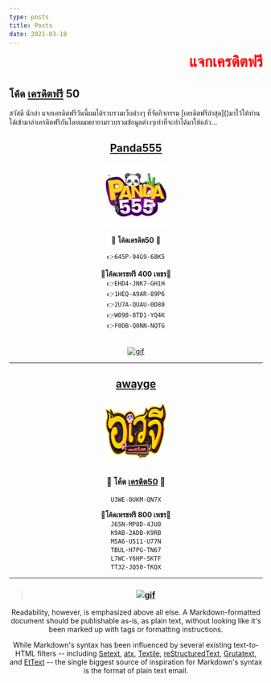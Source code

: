 ```yaml
---
type: posts
title: Posts
date: 2021-03-18
---
```


<style>
      marquee{
      font-size: 30px;
      font-weight: 800;
      color: #FF0000;
      font-family: sans-serif;
      }
    </style>

<marquee>แจกเครดิตฟรี ล่าสุด สล็อตออนไลน์ รวมเว็บพนันออนไลน์ฟรีเครดิต</marquee>

## โค้ด [เครดิตฟรี](https://www.heng99.com/register/6b529880-56bb06bd) 50

สวัสดี​​ นักล่า​ แจกเครดิต​ฟรีวันนี้​ผมได้รวบรวม​เว็บต่างๆ​ ที่จัดกิจกรรม​ [เครดิต​ฟรีล่าสุด]​()​ มาใว้ให้ท่านได้เข้ามาล่าเครดิตฟรีกัน​ โดยผมพยายามรวบรวม​ข้อมูลต่างๆเท่าที่จะทำได้มาให้แล้ว...

<center>

## [**Panda555**](https://www.heng99.com/register/6b529880-56bb06bd)

 <img src="https://raw.githubusercontent.com/dev-suwonza123/pgslotlpd/master/static/assets/img/pandabet-logo_512.png" alt="pandabet" style="width:128px;height:128px;">

💸 **โค้ดเครดิต50** 💸

`👉645P-94G9-68K5`

💎**โค้ดเพรชฟรี 400 เพชร**💎  
`👉EHD4-JNK7-GH1H`  
`👉1HEQ-A9AR-89P6`  
`👉2U7A-QUAU-0D80`  
`👉W098-8TD1-YQ4K`  
`👉F0DB-Q0NN-NQTG`  
<br>

[![gif](https://iili.io/Hnns0kx.gif)](https://www.panda555.bet/register?token=pqmzGGExfPxJSr5p)

---

## [**awayge**](https://www.heng99.com/register/6b529880-56bb06bd)

 <img src="https://raw.githubusercontent.com/dev-suwonza123/pgslotlpd/master/static/assets/img/awayge_logo_512.png" alt="pandabet" style="width:128px;height:128px;">

### 💸 **โค้ด [เครดิต50](<(https://www.heng99.com/register/6b529880-56bb06bd)>)** 💸

`U3WE-0UKM-QN7X`

💎**โค้ดเพรชฟรี 800 เพชร**💎  
 `J65N-MP8D-4JU8`  
`K9AB-2ADB-K9RB`  
`M5A6-U511-U77N`  
`TBUL-H7PG-TN67`  
`L7WC-Y6HP-5KTF`  
`TT32-JQ50-TKQX`

---

> ### [![gif](https://iili.io/Hnns0kx.gif)](https://awayge.com/register?token=fy6xu5BTKLOA1xtg)

Readability, however, is emphasized above all else. A Markdown-formatted
document should be publishable as-is, as plain text, without looking
like it's been marked up with tags or formatting instructions.

While Markdown's syntax has been influenced by several existing text-to-HTML filters -- including [Setext](http://docutils.sourceforge.net/mirror/setext.html), [atx](http://www.aaronsw.com/2002/atx/), [Textile](http://textism.com/tools/textile/), [reStructuredText](http://docutils.sourceforge.net/rst.html),
[Grutatext](http://www.triptico.com/software/grutatxt.html), and [EtText](http://ettext.taint.org/doc/) -- the single biggest source of
inspiration for Markdown's syntax is the format of plain text email.
